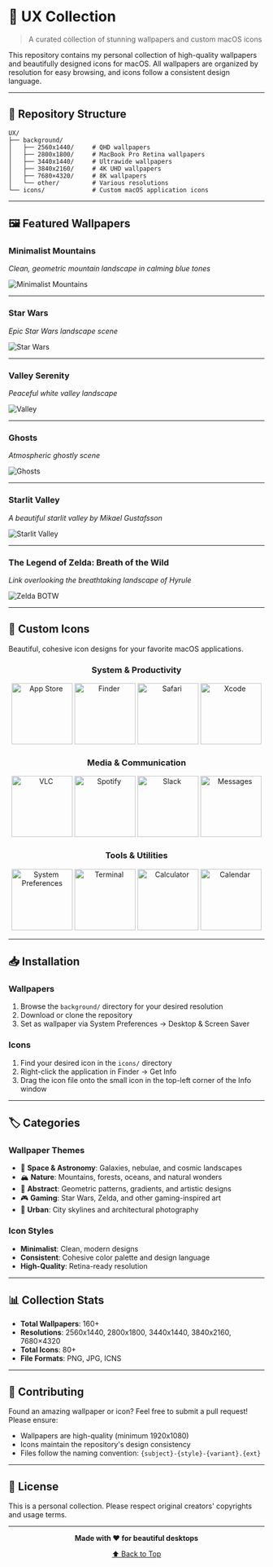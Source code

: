 # 🎨 UX Collection

> A curated collection of stunning wallpapers and custom macOS icons

This repository contains my personal collection of high-quality wallpapers and beautifully designed icons for macOS. All wallpapers are organized by resolution for easy browsing, and icons follow a consistent design language.

---

## 📁 Repository Structure

```
UX/
├── background/
│   ├── 2560x1440/     # QHD wallpapers
│   ├── 2800x1800/     # MacBook Pro Retina wallpapers
│   ├── 3440x1440/     # Ultrawide wallpapers
│   ├── 3840x2160/     # 4K UHD wallpapers
│   ├── 7680×4320/     # 8K wallpapers
│   └── other/         # Various resolutions
└── icons/             # Custom macOS application icons
```

---

## 🖼️ Featured Wallpapers

### Minimalist Mountains
*Clean, geometric mountain landscape in calming blue tones*

![Minimalist Mountains](background/3440x1440/minimalist-mountains-blue.png)

---

### Star Wars
*Epic Star Wars landscape scene*

![Star Wars](background/3440x1440/abstract-purple-smoke.jpg)

---

### Valley Serenity
*Peaceful white valley landscape*

![Valley](background/3440x1440/nature-valley-green.jpg)

---

### Ghosts
*Atmospheric ghostly scene*

![Ghosts](background/7680×4320/Ghosts.jpg)

---

### Starlit Valley
*A beautiful starlit valley by Mikael Gustafsson*

![Starlit Valley](background/2560x1440/Wallpaper_Mikael_Gustafsson.png)

---

### The Legend of Zelda: Breath of the Wild
*Link overlooking the breathtaking landscape of Hyrule*

![Zelda BOTW](background/3440x1440/the-legend-of-zelda-breath-of-the-wild-link-landscape-sky-scenic.jpg)

---

## 🎯 Custom Icons

Beautiful, cohesive icon designs for your favorite macOS applications.

<div align="center">

### System & Productivity
<img src="icons/app-store.png" width="120" height="120" alt="App Store" />
<img src="icons/finder.icns.png" width="120" height="120" alt="Finder" />
<img src="icons/safari.icns.png" width="120" height="120" alt="Safari" />
<img src="icons/xcode.icns.png" width="120" height="120" alt="Xcode" />

### Media & Communication
<img src="icons/vlc.icns.png" width="120" height="120" alt="VLC" />
<img src="icons/spotify.icns.png" width="120" height="120" alt="Spotify" />
<img src="icons/slack.icns.png" width="120" height="120" alt="Slack" />
<img src="icons/messages.icns.png" width="120" height="120" alt="Messages" />

### Tools & Utilities
<img src="icons/system-preferences.png" width="120" height="120" alt="System Preferences" />
<img src="icons/terminal.icns.png" width="120" height="120" alt="Terminal" />
<img src="icons/calculator.png" width="120" height="120" alt="Calculator" />
<img src="icons/calendar.png" width="120" height="120" alt="Calendar" />

</div>

---

## 📥 Installation

### Wallpapers
1. Browse the `background/` directory for your desired resolution
2. Download or clone the repository
3. Set as wallpaper via System Preferences → Desktop & Screen Saver

### Icons
1. Find your desired icon in the `icons/` directory
2. Right-click the application in Finder → Get Info
3. Drag the icon file onto the small icon in the top-left corner of the Info window

---

## 🏷️ Categories

### Wallpaper Themes
- 🌌 **Space & Astronomy**: Galaxies, nebulae, and cosmic landscapes
- 🏔️ **Nature**: Mountains, forests, oceans, and natural wonders
- 🎨 **Abstract**: Geometric patterns, gradients, and artistic designs
- 🎮 **Gaming**: Star Wars, Zelda, and other gaming-inspired art
- 🌃 **Urban**: City skylines and architectural photography

### Icon Styles
- **Minimalist**: Clean, modern designs
- **Consistent**: Cohesive color palette and design language
- **High-Quality**: Retina-ready resolution

---

## 📊 Collection Stats

- **Total Wallpapers**: 160+
- **Resolutions**: 2560x1440, 2800x1800, 3440x1440, 3840x2160, 7680×4320
- **Total Icons**: 80+
- **File Formats**: PNG, JPG, ICNS

---

## 🤝 Contributing

Found an amazing wallpaper or icon? Feel free to submit a pull request! Please ensure:
- Wallpapers are high-quality (minimum 1920x1080)
- Icons maintain the repository's design consistency
- Files follow the naming convention: `{subject}-{style}-{variant}.{ext}`

---

## 📝 License

This is a personal collection. Please respect original creators' copyrights and usage terms.

---

<div align="center">

**Made with ❤️ for beautiful desktops**

[⬆ Back to Top](#-ux-collection)

</div>
